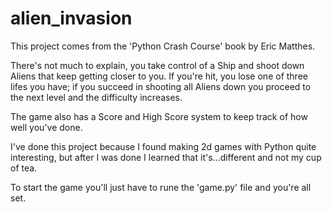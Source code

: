 # alien_invasion

This project comes from the 'Python Crash Course' book by Eric Matthes.

There's not much to explain, you take control of a Ship and shoot down Aliens that keep getting closer to you.
If you're hit, you lose one of three lifes you have; if you succeed in shooting all Aliens down you proceed to the next level and the difficulty increases.

The game also has a Score and High Score system to keep track of how well you've done.

I've done this project because I found making 2d games with Python quite interesting, but after I was done I learned that it's...different and not my cup of tea.

To start the game you'll just have to rune the 'game.py' file and you're all set.

